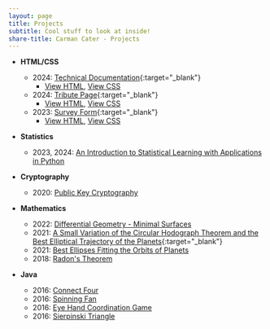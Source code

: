 ```yaml
---
layout: page
title: Projects
subtitle: Cool stuff to look at inside!
share-title: Carman Cater - Projects
---
```


- **HTML/CSS**
    - 2024: [Technical Documentation](technicaldocumentation.html){:target="_blank"}
        - [View HTML](technicaldocumentationHTML.md), [View CSS](technicaldocumentationCSS.md)
    - 2024: [Tribute Page](tributepage.html){:target="_blank"}
        - [View HTML](TributePageHTML.md), [View CSS](TributePageCSS.md)
    - 2023: [Survey Form](surveyform.html){:target="_blank"}
        - [View HTML](SurveyFormHTML.md), [View CSS](SurveyFormCSS.md)

- **Statistics**
    - 2023, 2024: [An Introduction to Statistical Learning with Applications in Python](ISLP.md)

- **Cryptography**
    - 2020: [Public Key Cryptography](publicKeyCryptographyProject.html)

- **Mathematics**
    - 2022: [Differential Geometry - Minimal Surfaces](minimalSurfacesPresentation.html)
    - 2021: [A Small Variation of the Circular Hodograph Theorem and the Best Elliptical Trajectory of the Planets](https://arxiv.org/abs/2109.11664){:target="_blank"}
    - 2021: [Best Ellipses Fitting the Orbits of Planets](ellipsesFittingTheOrbitsOfPlanetsPaper.html)
    - 2018: [Radon's Theorem](radonsTheoremPresentation.html)

- **Java**
    - 2016: [Connect Four](ConnectFour.md)
    - 2016: [Spinning Fan](SpinningFan.md)
    - 2016: [Eye Hand Coordination Game](EyeHandCoordination.md)
    - 2016: [Sierpinski Triangle](SierpinskiTriangle.md)